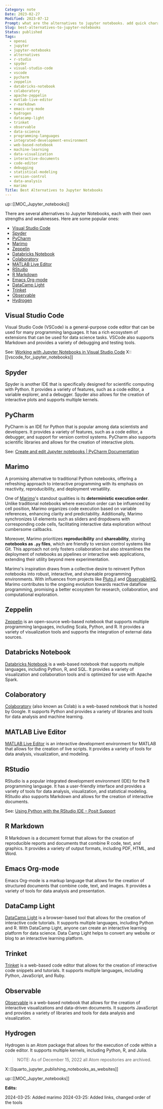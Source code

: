 ```yaml
---
Category: note
Date: 2023-02-27
Modified: 2023-07-12
Prompt: what are the alternatives to jupyter notebooks. add quick characterization of each solution
Slug: best-alternatives-to-jupyter-notebooks
Status: published
Tags:
  - openai
  - jupyter
  - jupyter-notebooks
  - alternatives
  - r-studio
  - spyder
  - visual-studio-code
  - vscode
  - pycharm
  - zeppelin
  - databricks-notebook
  - colaboratory
  - apache-zeppelin
  - matlab-live-editor
  - r-markdown
  - emacs-org-mode
  - hydrogen
  - datacamp-light
  - trinket
  - observable
  - data-science
  - programming-languages
  - integrated-development-environment
  - web-based-notebook
  - machine-learning
  - data-visualization
  - interactive-documents
  - code-editor
  - debugging
  - statistical-modeling
  - version-control
  - data-analysis
  - marimo
Title: Best Alternatives to Jupyter Notebooks
---
```

up::[[MOC_Jupyter_notebooks]]

There are several alternatives to Jupyter Notebooks, each with their own strengths and weaknesses. Here are some popular ones:

<!-- MarkdownTOC levels="2,3" autolink="true" autoanchor="true" -->

- [Visual Studio Code](#visual-studio-code)
- [Spyder](#spyder)
- [PyCharm](#pycharm)
- [Marimo](#marimo)
- [Zeppelin](#zeppelin)
- [Databricks Notebook](#databricks-notebook)
- [Colaboratory](#colaboratory)
- [MATLAB Live Editor](#matlab-live-editor)
- [RStudio](#rstudio)
- [R Markdown](#r-markdown)
- [Emacs Org-mode](#emacs-org-mode)
- [DataCamp Light](#datacamp-light)
- [Trinket](#trinket)
- [Observable](#observable)
- [Hydrogen](#hydrogen)

<!-- /MarkdownTOC -->

<a id="visual-studio-code"></a>

## Visual Studio Code

Visual Studio Code (VSCode) is a general-purpose code editor that can be used for many programming languages. It has a rich ecosystem of extensions that can be used for data science tasks. VSCode also supports Markdown and provides a variety of debugging and testing tools.

See: [Working with Jupyter Notebooks in Visual Studio Code](https://code.visualstudio.com/docs/datascience/jupyter-notebooks)
X::[[vscode_for_jupyter_notebooks]]

<a id="rstudio"></a>

<a id="spyder"></a>

## Spyder

Spyder is another IDE that is specifically designed for scientific computing with Python. It provides a variety of features, such as a code editor, a variable explorer, and a debugger. Spyder also allows for the creation of interactive plots and supports multiple kernels.

<a id="pycharm"></a>

## PyCharm

PyCharm is an IDE for Python that is popular among data scientists and developers. It provides a variety of features, such as a code editor, a debugger, and support for version control systems. PyCharm also supports scientific libraries and allows for the creation of interactive plots.

See: [Create and edit Jupyter notebooks | PyCharm Documentation](https://www.jetbrains.com/help/pycharm/editing-jupyter-notebook-files.html)

<a id="marimo"></a>

## Marimo

A promising alternative to traditional Python notebooks, offering a refreshing approach to interactive programming with its emphasis on reactivity, reproducibility, and deployment versatility.

One of [Marimo](https://marimo.io/)'s standout qualities is its **deterministic execution order**. Unlike traditional notebooks where execution order can be influenced by cell position, Marimo organizes code execution based on variable references, enhancing clarity and predictability. Additionally, Marimo synchronizes UI elements such as sliders and dropdowns with corresponding code cells, facilitating interactive data exploration without cumbersome callbacks.

Moreover, Marimo prioritizes **reproducibility** and **shareability**, storing **notebooks as `.py` files**, which are friendly to version control systems like Git. This approach not only fosters collaboration but also streamlines the deployment of notebooks as pipelines or interactive web applications, extending their utility beyond mere experimentation.

Marimo's inspiration draws from a collective desire to reinvent Python notebooks into robust, interactive, and shareable programming environments. With influences from projects like [Pluto.jl](https://plutojl.org/) and [ObservableHQ](https://observablehq.com/), Marimo contributes to the ongoing evolution towards reactive dataflow programming, promising a better ecosystem for research, collaboration, and computational exploration.

<a id="zeppelin"></a>

## Zeppelin

[Zeppelin](https://zeppelin.apache.org/) is an open-source web-based notebook that supports multiple programming languages, including Scala, Python, and R. It provides a variety of visualization tools and supports the integration of external data sources.
<a id="databricks-notebook"></a>

## Databricks Notebook

[Databricks Notebook](https://www.databricks.com/product/collaborative-notebooks) is a web-based notebook that supports multiple languages, including Python, R, and SQL. It provides a variety of visualization and collaboration tools and is optimized for use with Apache Spark.

<a id="colaboratory"></a>

## Colaboratory

[Colaboratory](https://colab.research.google.com/) (also known as Colab) is a web-based notebook that is hosted by Google. It supports Python and provides a variety of libraries and tools for data analysis and machine learning.

<a id="matlab-live-editor"></a>

## MATLAB Live Editor

[MATLAB Live Editor](https://www.mathworks.com/products/matlab/live-editor.html) is an interactive development environment for MATLAB that allows for the creation of live scripts. It provides a variety of tools for data analysis, visualization, and modeling.

<a id="rstudio"></a>

## RStudio

RStudio is a popular integrated development environment (IDE) for the R programming language. It has a user-friendly interface and provides a variety of tools for data analysis, visualization, and statistical modeling. RStudio also supports Markdown and allows for the creation of interactive documents.

See: [Using Python with the RStudio IDE – Posit Support](https://support.posit.co/hc/en-us/articles/1500007929061-Using-Python-with-the-RStudio-IDE)

<a id="r-markdown"></a>

## R Markdown

R Markdown is a document format that allows for the creation of reproducible reports and documents that combine R code, text, and graphics. It provides a variety of output formats, including PDF, HTML, and Word.

<a id="emacs-org-mode"></a>

## Emacs Org-mode

Emacs Org-mode is a markup language that allows for the creation of structured documents that combine code, text, and images. It provides a variety of tools for data analysis and presentation.

<a id="datacamp-light"></a>

## DataCamp Light

[DataCamp Light](https://cdn.datacamp.com/dcl-react-prod/index.html) is a browser-based tool that allows for the creation of interactive code tutorials. It supports multiple languages, including Python and R. With DataCamp Light, anyone can create an interactive learning platform for data science. Data Camp Light helps to  convert any website or blog to an interactive learning platform.

<a id="trinket"></a>

## Trinket

[Trinket](https://trinket.io/) is a web-based code editor that allows for the creation of interactive code snippets and tutorials. It supports multiple languages, including Python, JavaScript, and Ruby.

<a id="observable"></a>

## Observable

[Observable](https://observablehq.com/) is a web-based notebook that allows for the creation of interactive visualizations and data-driven documents. It supports JavaScript and provides a variety of libraries and tools for data analysis and visualization.

<a id="hydrogen"></a>

## Hydrogen

Hydrogen is an Atom package that allows for the execution of code within a code editor. It supports multiple kernels, including Python, R, and Julia.

> NOTE: As of  December 15, 2022 all Atom repositories are archived.

X::[[quarto_jupyter_publishing_notebooks_as_websites]]

up::[[MOC_Jupyter_notebooks]]

**Edits:**

2024-03-25: Added marimo
2024-03-25: Added links, changed order of the tools
